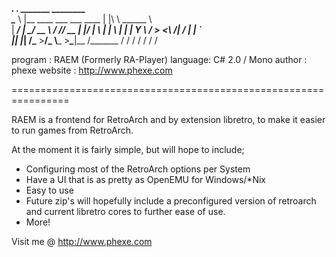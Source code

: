 __________.__                         .___ _______  ________   
\______   \  |__   ____ ___  ___ ____ |   |\      \ \______ \  
 |     ___/  |  \_/ __ \\  \/  // __ \|   |/   |   \ |    |  \ 
 |    |   |   Y  \  ___/ >    <\  ___/|   /    |    \|    `   \
 |____|   |___|  /\___  >__/\_ \\___  >___\____|__  /_______  /
               \/     \/      \/    \/            \/        \/ 

program : RAEM (Formerly RA-Player)
language: C# 2.0 / Mono
author  : phexe
website : http://www.phexe.com

================================================================

RAEM is a frontend for RetroArch and by extension libretro,
to make it easier to run games from RetroArch.

At the moment it is fairly simple, but will hope to include;

- Configuring most of the RetroArch options per System
- Have a UI that is as pretty as OpenEMU for Windows/*Nix 
- Easy to use
- Future zip's will hopefully include a preconfigured version of
  retroarch and current libretro cores to further ease of use.
- More!

Visit me @ http://www.phexe.com
